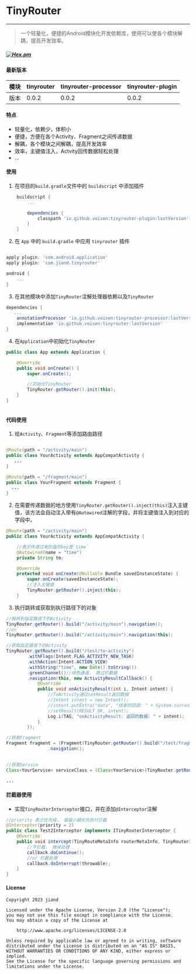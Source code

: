 # TinyRouter
----

> 一个轻量化，便捷的Android模块化开发依赖库，使用可以使各个模块解耦，提高开发效率。


##### [![Hex.pm](https://img.shields.io/hexpm/l/plug.svg)](https://www.apache.org/licenses/LICENSE-2.0)


#### 最新版本
模块| tinyrouter | tinyrouter-processor |tinyrouter-plugin
---|------------|----------------------|---
版本| 0.0.2      | 0.0.2                |0.0.2


#### 特点

- 轻量化，依赖少，体积小
- 便捷，方便在各个Activity、Fragment之间传递数据
- 解耦，各个模块之间解耦，提高开发效率
- 效率，主键值注入，Actvity回传数据轻松处理
- ...

#### 使用

1. 在项目的`build.gradle`文件中的 `buildscript` 中添加插件
   
```groovy
    buildscript {
        ...

        dependencies {
            classpath 'io.github.voisen:tinyrouter-plugin:lastVersion'
        }
    }

````

2. 在 `App` 中的 `build.gradle` 中应用 `tinyrouter` 插件

````groovy

apply plugin: 'com.android.application'
apply plugin: 'com.jiand.tinyrouter'

android {
    ...
}

````

3. 在其他模块中添加`TinyRouter`注解处理器依赖以及`TinyRouter`

````groovy
dependencies {
   ...
    annotationProcessor 'io.github.voisen:tinyrouter-processor:lastVersion'
    implementation 'io.github.voisen:tinyrouter:lastVersion'
}

````

4. 在`Application`中初始化`TinyRouter`

````java
public class App extends Application {

    @Override
    public void onCreate() {
        super.onCreate();

        //初始化TinyRouter
        TinyRouter.getRouter().init(this);
    }
}



````

#### 代码使用

1. 给`Activity`、`Fragment`等添加路由路径

````java

@Route(path = "/activity/main")
public class YourActivity extends AppCompatActivity {
   ...
}

@Route(path = "/fragment/main")
public class YourFragment extends Fragment {
  ...
}

````

2. 在需要传递数据的地方使用`TinyRouter.getRouter().inject(this)`注入主键值，该方法会自动注入带有`@Autowired`注解的字段，并将主键值注入到对应的字段中。

````java
@Route(path = "/activity/main")
public class YourActivity extends AppCompatActivity {

    //表示传递过来的值的key是`time`
    @Autowired(name = "time")
    private String tm;

    @Override
    protected void onCreate(@Nullable Bundle savedInstanceState) {
        super.onCreate(savedInstanceState);
        //注入主键值
        TinyRouter.getRouter().inject(this);
    }

````

3. 执行跳转或获取到执行路径下的对象

````java
//跳转到指定路径下的Activity
TinyRouter.getRouter().build("/activity/main").navigation();
//or
TinyRouter.getRouter().build("/activity/main").navigation(this);

//获取指定路径下的Activity
TinyRouter.getRouter().build("/test/to-activity")
        .withFlags(Intent.FLAG_ACTIVITY_NEW_TASK)
        .withAction(Intent.ACTION_VIEW)
        .withString("time", new Date().toString())
        .greenChannel()//绿色通道， 跳过拦截器
        .navigation(this, new ActivityResultCallback() {
            @Override
            public void onActivityResult(int i, Intent intent) {
                //ToActivity通过setResult返回数据
                //Intent intent = new Intent();
                //intent.putExtra("data", "结束的回调: " + System.currentTimeMillis());
                //setResult(RESULT_OK, intent);
                Log.i(TAG, "onActivityResult: 返回的数据: " + intent);
            }
        });

//获取Fragment
Fragment fragment = (Fragment)TinyRouter.getRouter().build("/test/fragment")
                .navigation();

                
//获取Service
Class<YourService> serviceClass = (Class<YourService>)TinyRouter.getRouter().build("/test/service").navigation();

...


````

#### 拦截器使用

- 实现`TinyRouterInterceptor`接口，并在添加`@Interceptor`注解

````java
//priority 表示优先级， 值越小越优先执行拦截
@Interceptor(priority = 2)
public class Test2Interceptor implements ITinyRouterInterceptor {
    @Override
    public void intercept(TinyRouteMetaInfo routerMetaInfo, TinyRouterInterceptorCallback callback) {
        //不拦截， 继续处理
        callback.doContinue();
        //or 拦截处理
        callback.doInterrupt(throwable);
    }
}

````


#### License

````
Copyright 2023 jiand

Licensed under the Apache License, Version 2.0 (the "License");
you may not use this file except in compliance with the License.
You may obtain a copy of the License at

    http://www.apache.org/licenses/LICENSE-2.0

Unless required by applicable law or agreed to in writing, software distributed under the License is distributed on an "AS IS" BASIS,
WITHOUT WARRANTIES OR CONDITIONS OF ANY KIND, either express or implied.
See the License for the specific language governing permissions and
limitations under the License.

````

